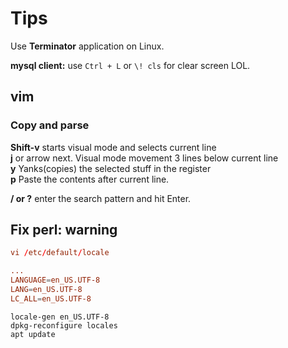 # Tips

Use **Terminator** application on Linux.  

**mysql client:** use ```Ctrl + L``` or ```\! cls``` for clear screen LOL.  

## vim

### Copy and parse

**Shift-v** starts visual mode and selects current line  
**j** or arrow next. Visual mode movement 3 lines below current line  
**y** Yanks(copies) the selected stuff in the register  
**p** Paste the contents after current line.  

**/ or ?** enter the search pattern and hit Enter.  

## Fix perl: warning

```conf
vi /etc/default/locale

...
LANGUAGE=en_US.UTF-8
LANG=en_US.UTF-8
LC_ALL=en_US.UTF-8
```

```shell
locale-gen en_US.UTF-8
dpkg-reconfigure locales
apt update
```
